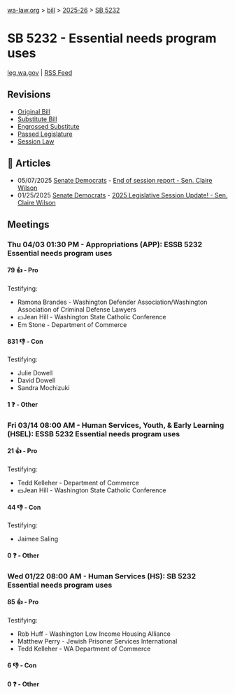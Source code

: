 [wa-law.org](/) > [bill](/bill/) > [2025-26](/bill/2025-26/) > [SB 5232](/bill/2025-26/sb/5232/)

# SB 5232 - Essential needs program uses
[leg.wa.gov](https://app.leg.wa.gov/billsummary?BillNumber=5232&Year=2025&Initiative=false) | [RSS Feed](./rss.xml)

## Revisions
* [Original Bill](1/)
* [Substitute Bill](S/)
* [Engrossed Substitute](S.E/)
* [Passed Legislature](S.PL/)
* [Session Law](S.SL/)

## 📰 Articles
* 05/07/2025 [Senate Democrats](/org/senate_democrats/) - [End of session report - Sen. Claire Wilson](https://senatedemocrats.wa.gov/wilson/2025/05/07/end-of-session-report/#:~:text=5232)
* 01/25/2025 [Senate Democrats](/org/senate_democrats/) - [2025 Legislative Session Update! - Sen. Claire Wilson](https://senatedemocrats.wa.gov/wilson/2025/01/24/2025-legislative-session-update/#:~:text=SB%205232)

## Meetings
### Thu 04/03 01:30 PM - Appropriations (APP): ESSB 5232 Essential needs program uses
#### 79 👍 - Pro
Testifying:
* Ramona Brandes - Washington Defender Association/Washington Association of Criminal Defense Lawyers
* 💵Jean Hill - Washington State Catholic Conference
* Em Stone - Department of Commerce

#### 831 👎 - Con
Testifying:
* Julie Dowell
* David Dowell
* Sandra Mochizuki

#### 1 ❓ - Other

### Fri 03/14 08:00 AM - Human Services, Youth, & Early Learning (HSEL): ESSB 5232 Essential needs program uses
#### 21 👍 - Pro
Testifying:
* Tedd Kelleher - Department of Commerce
* 💵Jean Hill - Washington State Catholic Conference

#### 44 👎 - Con
Testifying:
* Jaimee Saling

#### 0 ❓ - Other

### Wed 01/22 08:00 AM - Human Services (HS): SB 5232 Essential needs program uses
#### 85 👍 - Pro
Testifying:
* Rob Huff - Washington Low Income Housing Alliance
* Matthew Perry - Jewish Prisoner Services International
* Tedd Kelleher - WA Department of Commerce

#### 6 👎 - Con

#### 0 ❓ - Other
